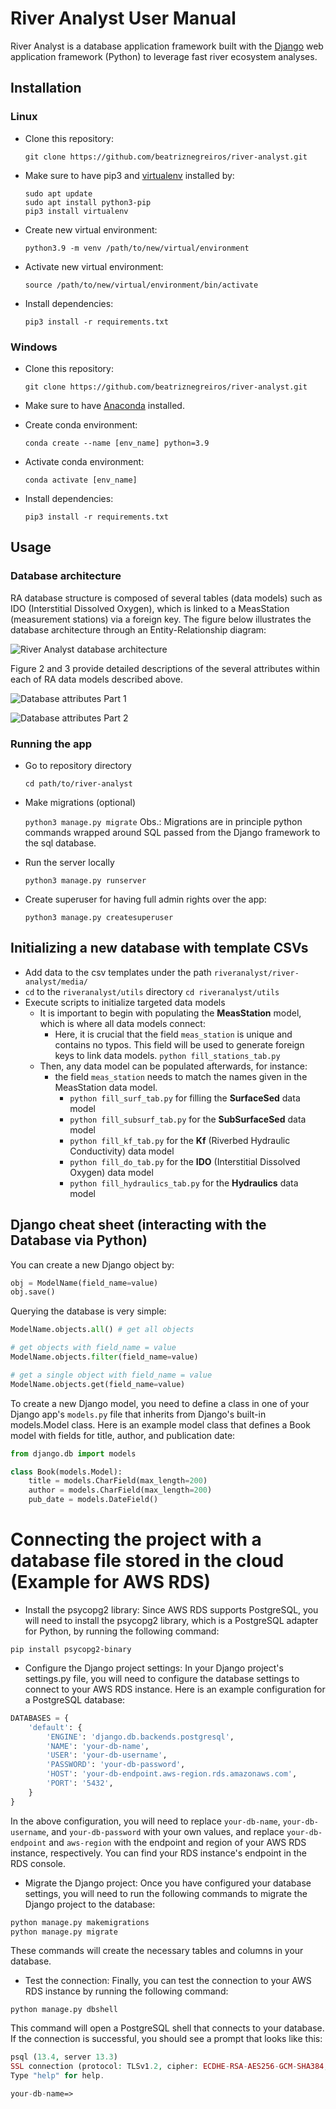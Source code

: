 # River Analyst User Manual
River Analyst is a database application framework built with the [Django](https://www.djangoproject.com/) web application framework (Python) to leverage fast river ecosystem analyses. 

## Installation
### Linux
- Clone this repository: 

    ```console 
    git clone https://github.com/beatriznegreiros/river-analyst.git
    ```
- Make sure to have pip3 and [virtualenv](https://pypi.org/project/virtualenv/) installed by:

    ```console
    sudo apt update
    sudo apt install python3-pip
    pip3 install virtualenv
    ```
- Create new virtual environment:

    ```console
    python3.9 -m venv /path/to/new/virtual/environment
    ```
- Activate new virtual environment:

    ```console
    source /path/to/new/virtual/environment/bin/activate
    ```
- Install dependencies:

    ```console
    pip3 install -r requirements.txt
    ```
  
### Windows
- Clone this repository: 

    ```console
    git clone https://github.com/beatriznegreiros/river-analyst.git
    ```
- Make sure to have [Anaconda](https://docs.anaconda.com/anaconda/install/index.html) installed.
- Create conda environment: 

    ```console
    conda create --name [env_name] python=3.9
    ```
- Activate conda environment:

    ```console
    conda activate [env_name]
    ```
- Install dependencies:

    ```console
    pip3 install -r requirements.txt 
    ```

    
## Usage
### Database architecture

RA database structure is composed of several tables (data models) such as IDO (Interstitial Dissolved Oxygen), which is linked to a MeasStation (measurement stations) via a foreign key. The figure below illustrates the database architecture through an Entity-Relationship diagram:

![River Analyst database architecture][d-struc]

[d-struc]: static/images/ra-db-er-diagram.jpg "River Analyst database architecture."

Figure 2 and 3 provide detailed descriptions of the several attributes within each of RA data models described above.

![Database attributes Part 1][att-1]

[att-1]: static/images/db-att-1.jpg "Data model attributes - Part 1."

![Database attributes Part 2][att-2]

[att-2]: static/images/db-att-2.jpg "Data model attributes - Part 2."

### Running the app
- Go to repository directory

    ``cd path/to/river-analyst``
- Make migrations (optional)

    ``python3 manage.py migrate``
Obs.: Migrations are in principle python commands wrapped around SQL passed from the Django framework to the sql database.
- Run the server locally

    ``python3 manage.py runserver``
- Create superuser for having full admin rights over the app:

    ``python3 manage.py createsuperuser``
  
## Initializing a new database with template CSVs
- Add data to the csv templates under the path ``riveranalyst/river-analyst/media/``
- ``cd`` to the ``riveranalyst/utils`` directory
    ``cd riveranalyst/utils``
- Execute scripts to initialize targeted data models
    - It is important to begin with populating the **MeasStation** model, which is where all data models connect:
        - Here, it is crucial that the field ``meas_station`` is unique and contains no typos. This field will be used to generate foreign keys to link data models.
    ``python fill_stations_tab.py``
    - Then, any data model can be populated afterwards, for instance:
        - the field ``meas_station`` needs to match the names given in the MeasStation data model.
            - ``python fill_surf_tab.py`` for filling the **SurfaceSed** data model
            - ``python fill_subsurf_tab.py`` for the **SubSurfaceSed** data model
            - ``python fill_kf_tab.py`` for the **Kf** (Riverbed Hydraulic Conductivity) data model
            - ``python fill_do_tab.py`` for the **IDO** (Interstitial Dissolved Oxygen) data model
            - ``python fill_hydraulics_tab.py`` for the **Hydraulics** data model

## Django cheat sheet (interacting with the Database via Python)
You can create a new Django object by:

```python
obj = ModelName(field_name=value)
obj.save()
```

Querying the database is very simple:
```python
ModelName.objects.all() # get all objects

# get objects with field_name = value
ModelName.objects.filter(field_name=value) 

# get a single object with field_name = value
ModelName.objects.get(field_name=value) 
```

To create a new Django model, you need to define a class in one of your Django app's ``models.py`` file that inherits from Django's built-in models.Model class.
Here is an example model class that defines a Book model with fields for title, author, and publication date:
```python
from django.db import models

class Book(models.Model):
    title = models.CharField(max_length=200)
    author = models.CharField(max_length=200)
    pub_date = models.DateField()
```

# Connecting the project with a database file stored in the cloud (Example for AWS RDS)
- Install the psycopg2 library: Since AWS RDS supports PostgreSQL, you will need to install the psycopg2 library, which is a PostgreSQL adapter for Python, by running the following command:
```console
pip install psycopg2-binary
```

- Configure the Django project settings: In your Django project's settings.py file, you will need to configure the database settings to connect to your AWS RDS instance. Here is an example configuration for a PostgreSQL database:
```python
DATABASES = {
    'default': {
        'ENGINE': 'django.db.backends.postgresql',
        'NAME': 'your-db-name',
        'USER': 'your-db-username',
        'PASSWORD': 'your-db-password',
        'HOST': 'your-db-endpoint.aws-region.rds.amazonaws.com',
        'PORT': '5432',
    }
}
```

In the above configuration, you will need to replace ``your-db-name``, ``your-db-username``, and ``your-db-password`` with your own values, and replace ``your-db-endpoint`` and ``aws-region`` with the endpoint and region of your AWS RDS instance, respectively. You can find your RDS instance's endpoint in the RDS console.

- Migrate the Django project: Once you have configured your database settings, you will need to run the following commands to migrate the Django project to the database:
```python
python manage.py makemigrations
python manage.py migrate
```
These commands will create the necessary tables and columns in your database.

- Test the connection: Finally, you can test the connection to your AWS RDS instance by running the following command:
```console
python manage.py dbshell
```
This command will open a PostgreSQL shell that connects to your database. If the connection is successful, you should see a prompt that looks like this:

```php
psql (13.4, server 13.3)
SSL connection (protocol: TLSv1.2, cipher: ECDHE-RSA-AES256-GCM-SHA384, bits: 256, compression: off)
Type "help" for help.

your-db-name=>
```
